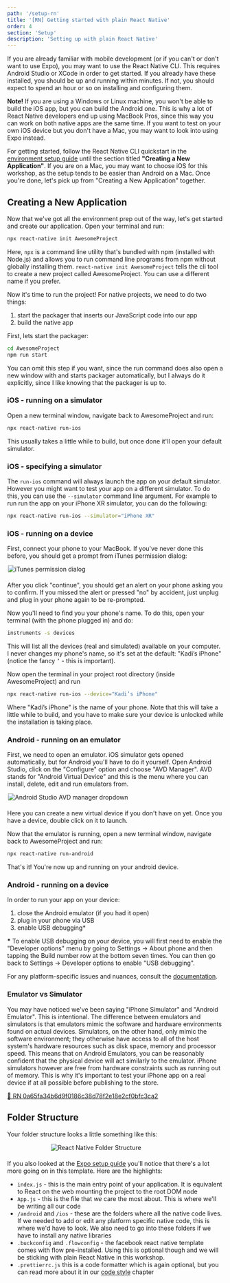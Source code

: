 ```yaml
---
path: '/setup-rn'
title: '[RN] Getting started with plain React Native'
order: 4
section: 'Setup'
description: 'Setting up with plain React Native'
---
```


If you are already familiar with mobile development (or if you can't or don't want to use Expo), you may want to use the React Native CLI. This requires Android Studio or XCode in order to get started. If you already have these installed, you should be up and running within minutes. If not, you should expect to spend an hour or so on installing and configuring them.

**Note!** If you are using a Windows or Linux machine, you won't be able to build the iOS app, but you can build the Android one. This is why a lot of React Native developers end up using MacBook Pros, since this way you can work on both native apps are the same time. If you want to test on your own iOS device but you don't have a Mac, you may want to look into using Expo instead.

For getting started, follow the React Native CLI quickstart in the [environment setup guide](https://reactnative.dev/docs/environment-setup) until the section titled **"Creating a New Application"**. If you are on a Mac, you may want to choose iOS for this workshop, as the setup tends to be easier than Android on a Mac. Once you're done, let's pick up from "Creating a New Application" together.

## Creating a New Application

Now that we've got all the environment prep out of the way, let's get started and create our application. Open your terminal and run:

```sh
npx react-native init AwesomeProject
```

Here, `npx` is a command line utility that's bundled with npm (installed with Node.js) and allows you to run command line programs from npm without globally installing them. `react-native init AwesomeProject` tells the cli tool to create a new project called AwesomeProject. You can use a different name if you prefer.

Now it's time to run the project! For native projects, we need to do two things:

1. start the packager that inserts our JavaScript code into our app
2. build the native app

First, lets start the packager:

```sh
cd AwesomeProject
npm run start
```

You can omit this step if you want, since the run command does also open a new window with and starts packager automatically, but I always do it explicitly, since I like knowing that the packager is up to.

### iOS - running on a simulator

Open a new terminal window, navigate back to AwesomeProject and run:

```sh
npx react-native run-ios
```

This usually takes a little while to build, but once done it'll open your default simulator.

### iOS - specifying a simulator

The `run-ios` command will always launch the app on your default simulator. However you might want to test your app on a different simulator. To do this, you can use the `--simulator` command line argument. For example to run run the app on your iPhone XR simulator, you can do the following:

```bash
npx react-native run-ios --simulator="iPhone XR"
```

### iOS - running on a device

First, connect your phone to your MacBook. If you've never done this before, you should get a prompt from iTunes permission dialog:

<div style="width:500px;margin:0 auto;margin-bottom:20px">
    <img alt="iTunes permission dialog" src="./images/itunes-permission.png" />
</div>

After you click "continue", you should get an alert on your phone asking you to confirm. If you missed the alert or pressed "no" by accident, just unplug and plug in your phone again to be re-prompted.

Now you'll need to find you your phone's name. To do this, open your terminal (with the phone plugged in) and do:

```sh
instruments -s devices
```

This will list all the devices (real and simulated) available on your computer. I never changes my phone's name, so it's set at the default: "Kadi’s iPhone" (notice the fancy `’` - this is important).

Now open the terminal in your project root directory (inside AwesomeProject) and run

```sh
npx react-native run-ios --device="Kadi’s iPhone"
```

Where "Kadi’s iPhone" is the name of your phone. Note that this will take a little while to build, and you have to make sure your device is unlocked while the installation is taking place.

### Android - running on an emulator

First, we need to open an emulator. iOS simulator gets opened automatically, but for Android you'll have to do it yourself. Open Android Studio, click on the "Configure" option and choose "AVD Manager". AVD stands for "Android Virtual Device" and this is the menu where you can install, delete, edit and run emulators from.

<div style="width:500px;margin:0 auto;margin-bottom:20px">
    <img alt="Android Studio AVD manager dropdown" src="./images/android-avd-manager.png" />
</div>

Here you can create a new virtual device if you don't have on yet. Once you have a device, double click on it to launch.

Now that the emulator is running, open a new terminal window, navigate back to AwesomeProject and run:

```sh
npx react-native run-android
```

That's it! You're now up and running on your android device.

### Android - running on a device

In order to run your app on your device:

1. close the Android emulator (if you had it open)
2. plug in your phone via USB
3. enable USB debugging\*

**\*** To enable USB debugging on your device, you will first need to enable the "Developer options" menu by going to Settings → About phone and then tapping the Build number row at the bottom seven times. You can then go back to Settings → Developer options to enable "USB debugging".

For any platform-specific issues and nuances, consult the [documentation](https://reactnative.dev/docs/running-on-device).

### Emulator vs Simulator

You may have noticed we've been saying "iPhone Simulator" and "Android Emulator". This is intentional. The difference between emulators and simulators is that emulators mimic the software and hardware environments found on actual devices. Simulators, on the other hand, only mimic the software environment; they otherwise have access to all of the host system's hardware resources such as disk space, memory and processor speed. This means that on Android Emulators, you can be reasonably confident that the physical device will act similarly to the emulator. iPhone simulators however are free from hardware constraints such as running out of memory. This is why it's important to test your iPhone app on a real device if at all possible before publishing to the store.

[🔗 RN 0a65fa34b6d9f0186c38d78f2e18e2cf0bfc3ca2](https://github.com/kadikraman/AwesomeProjectRN/commit/0a65fa34b6d9f0186c38d78f2e18e2cf0bfc3ca2)

## Folder Structure

Your folder structure looks a little something like this:

<div style="width:300px;margin:0 auto;margin-bottom:20px">
    <img alt="React Native Folder Structure" src="./images/rn-folder-structure.png" />
</div>

If you also looked at the [Expo setup guide](./setup-expo) you'll notice that there's a lot more going on in this template. Here are the highlights:

- `index.js` - this is the main entry point of your application. It is equivalent to React on the web mounting the project to the root DOM node
- `App.js` - this is the file that _we_ care the most about. This is where we'll be writing all our code
- `/android` and `/ios` - these are the folders where all the native code lives. If we needed to add or edit any platform specific native code, this is where we'd have to look. We also need to go into these folders if we have to install any native libraries
- `.buckconfig` and `.flowconfig` - the facebook react native template comes with flow pre-installed. Using this is optional though and we will be sticking with plain React Native in this workshop.
- `.prettierrc.js` this is a code formatter which is again optional, but you can read more about it in our [code style](./code-style) chapter
